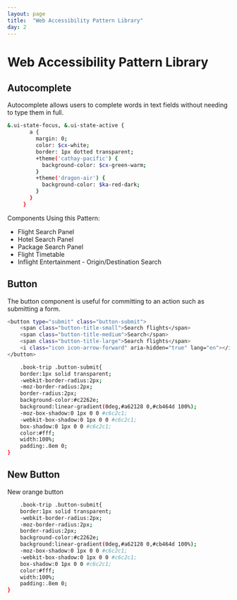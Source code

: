 ```yaml
---
layout: page
title:  "Web Accessibility Pattern Library"
day: 2
---
```


# Web Accessibility Pattern Library


## Autocomplete

Autocomplete allows users to complete words in text fields without needing to type them in full.


```sh
&.ui-state-focus, &.ui-state-active {
       a {
         margin: 0;
         color: $cx-white;
         border: 1px dotted transparent;
         +theme('cathay-pacific') {
           background-color: $cx-green-warm;
         }
         +theme('dragon-air') {
           background-color: $ka-red-dark;
         }
       }
     }
```

Components Using this Pattern:

* Flight Search Panel
* Hotel Search Panel
* Package Search Panel
* Flight Timetable
* Inflight Entertainment - Origin/Destination Search


## Button

The button component is useful for committing to an action such as submitting a form.

```sh
<button type="submit" class="button-submit">
    <span class="button-title-small">Search flights</span>
    <span class="button-title-medium">Search</span>
    <span class="button-title-large">Search flights</span>
    <i class="icon icon-arrow-forward" aria-hidden="true" lang="en"></i>
</button>
```
     
```sh
	.book-trip .button-submit{
    border:1px solid transparent;
    -webkit-border-radius:2px;
    -moz-border-radius:2px;
    border-radius:2px;
    background-color:#c2262e;
    background:linear-gradient(0deg,#a62128 0,#cb464d 100%);
    -moz-box-shadow:0 1px 0 0 #c6c2c1;
    -webkit-box-shadow:0 1px 0 0 #c6c2c1;
    box-shadow:0 1px 0 0 #c6c2c1;
    color:#fff;
    width:100%;
    padding:.8em 0;
}
```

## New Button

New orange button

```sh
	.book-trip .button-submit{
    border:1px solid transparent;
    -webkit-border-radius:2px;
    -moz-border-radius:2px;
    border-radius:2px;
    background-color:#c2262e;
    background:linear-gradient(0deg,#a62128 0,#cb464d 100%);
    -moz-box-shadow:0 1px 0 0 #c6c2c1;
    -webkit-box-shadow:0 1px 0 0 #c6c2c1;
    box-shadow:0 1px 0 0 #c6c2c1;
    color:#fff;
    width:100%;
    padding:.8em 0;
}
```